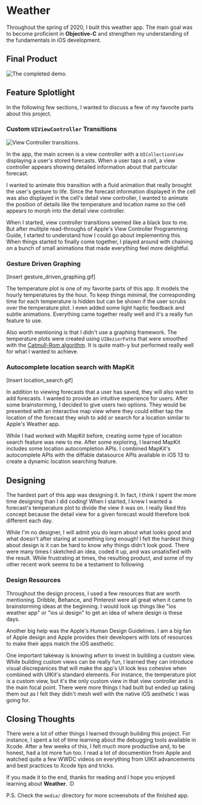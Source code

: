 # Weather

Throughout the spring of 2020, I built this weather app. The main goal was to become proficient in **Objective-C** and strengthen my understanding of the 
fundamentals in iOS development.

## Final Product

![The completed demo.](./media/final_product_demo.gif)

## Feature Splotlight

In the following few sections, I wanted to discuss a few of my favorite parts about this project. 

### Custom `UIViewController` Transitions

![View Controller transitions.](./media/view_controller_transitions.gif)

In the app, the main screen is a view controller with a `UICollectionView` displaying a user's stored forecasts. When a user taps a cell, a view controller 
appears showing detailed information about that particular forecast. 

I wanted to animate this transition with a fluid animation that really brought the user's gesture to life. Since the forecast information displayed in the cell was
also displayed in the cell's detail view controller, I wanted to animate the position of details like the temperature and location name so the cell appears to 
morph into the detail view controller. 

When I started, view controller transitions seemed like a black box to me. But after mulitple read-throughs of Apple's View Controller Programming Guide, 
I started to understand how I could go about implementing this. When things started to finally come together, I played around with chaining on a bunch
of small animations that made everything feel more delightful.


### Gesture Driven Graphing

[Insert gesture_driven_graphing.gif]

The temperature plot is one of my favorite parts of this app. It models the hourly temperatures by the hour. To keep things minimal, the corresponding time for each 
temperature is hidden but can be shown if the user scrubs over the temperature plot. I even added some light haptic feedback and subtle animations. Everything 
came together really well and it's a really fun feature to use.

Also worth mentioning is that I didn't use a graphing framework. The temperature plots were created using `UIBezierPath`s  that were smoothed with the 
[Catmull-Rom algorithm](https://www.informit.com/articles/article.aspx?p=1998968&seqNum=9). It is quite math-y but performed really well for what I wanted to 
achieve.

### Autocomplete location search with MapKit

[Insert location_search.gif]

In addition to viewing forecasts that a user has saved, they will also want to add forecasts. I wanted to provide an intuitive experience for users. 
After some brainstorming, I decided to give users two options. They would be presented with an interactive map view where they could either tap the location of the 
forecast they wish to add or search for a location similar to Apple's Weather app.

While I had worked with MapKit before, creating some type of location search feature was new to me. After some exploring, I learned MapKit includes some location 
autocompletion APIs. I combined MapKit's autocomplete APIs with the diffable datasource APIs available in iOS 13 to create a dynamic location searching feature. 


## Designing

The hardest part of this app was designing it. In fact, I think I spent the more time designing than I did coding! When I started, I knew I wanted a forecast's 
temperature plot to divide the view it was on. I really liked this concept because the detail view for a given forecast would therefore look different 
each day.

While I'm no designer, I will admit you do learn about what looks good and what doesn't after staring at something long enough! I felt the 
hardest thing about design is it can be hard to know *why* things didn't look good. There were many times I sketched an idea, coded it up, and was unsatisfied
with the result. While frustrating at times, the resulting product, and some of my other recent work seems to be a testament to following 

### Design Resources
Throughout the design process, I used a few resources that are worth mentioning. Dribble, Behance, and Pinterest were all great when it came to 
brainstorming ideas at the beginning. I would look up things like "ios weather app" or "ios ui design" to get an idea of where design is these days.

Another big help was the Apple's Human Design Guidelines. I am a big fan of Apple design and Apple provides their developers with lots of resources to make their
apps match the iOS aesthetic. 

One important takeway is knowing *when* to invest in building a custom view. While building custom views can be really fun, I learned they can introduce visual 
discrepanices that will make the app's UI look less cohesive when combined with UIKit's standard elements. For instance, the temperature plot is a custom view, but 
it's the only custom view in that view controller and is the main focal point. There were more things I had built but ended up taking them out as I felt they didn't
mesh well with the native iOS aesthetic I was going for.


## Closing Thoughts

There were a lot of other things I learned through building this project. For instance, I spent a lot of time learning about the debugging tools
available in Xcode. After a few weeks of this, I felt much more productive and, to be honest, had a lot more fun too. I read a lot of documention from Apple
and watched quite a few WWDC videos on everything from UIKit advancements and best practices to Xcode tips and tricks. 

If you made it to the end, thanks for reading and I hope you enjoyed learning about **Weather**. :D

P.S. Check the `media/` directory for more screenshots of the finished app.
